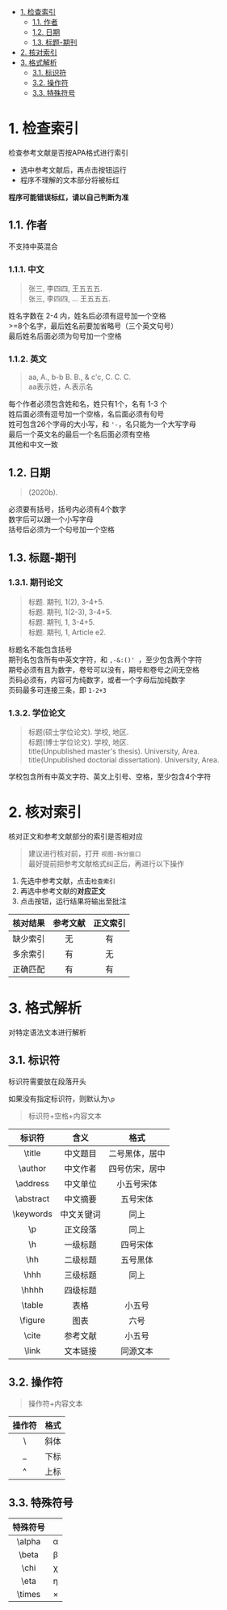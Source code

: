 - [1. 检查索引](#1-检查索引)
  - [1.1. 作者](#11-作者)
  - [1.2. 日期](#12-日期)
  - [1.3. 标题-期刊](#13-标题-期刊)
- [2. 核对索引](#2-核对索引)
- [3. 格式解析](#3-格式解析)
  - [3.1. 标识符](#31-标识符)
  - [3.2. 操作符](#32-操作符)
  - [3.3. 特殊符号](#33-特殊符号)

# 1. 检查索引
检查参考文献是否按APA格式进行索引

* 选中参考文献后，再点击按钮运行
* 程序不理解的文本部分将被标红

**程序可能错误标红，请以自己判断为准**

## 1.1. 作者
不支持中英混合
### 1.1.1. 中文
>张三, 李四四, 王五五五.   
>张三, 李四四, … 王五五五.  

姓名字数在 2-4 内，姓名后必须有逗号加一个空格  
\>=8个名字，最后姓名前要加省略号（三个英文句号）   
最后姓名后面必须为句号加一个空格
### 1.1.2. 英文
>aa, A., b-b B. B., & c'c, C. C. C.   
>aa表示姓，A.表示名

每个作者必须包含姓和名，姓只有1个，名有 1-3 个  
姓后面必须有逗号加一个空格，名后面必须有句号  
姓可包含26个字母的大小写，和 `'-`，名只能为一个大写字母  
最后一个英文名的最后一个名后面必须有空格  
其他和中文一致

## 1.2. 日期
>(2020b).   

必须要有括号，括号内必须有4个数字  
数字后可以跟一个小写字母  
括号后必须为一个句号加一个空格

## 1.3. 标题-期刊
### 1.3.1. 期刊论文
> 标题. 期刊, 1(2), 3-4+5.  
> 标题. 期刊, 1(2-3), 3-4+5.  
> 标题. 期刊, 1, 3-4+5.  
> 标题. 期刊, 1, Article e2. 

标题名不能包含括号  
期刊名包含所有中英文字符，和 `,-&:()' `，至少包含两个字符  
期号必须有且为数字，卷号可以没有，期号和卷号之间无空格  
页码必须有，内容可为纯数字，或者一个字母后加纯数字  
页码最多可连接三条，即 `1-2+3`
### 1.3.2. 学位论文
>标题(硕士学位论文). 学校, 地区.   
>标题(博士学位论文). 学校, 地区.   
>title(Unpublished master's thesis). University, Area.   
>title(Unpublished doctorial dissertation). University, Area.   

学校包含所有中英文字符、英文上引号、空格，至少包含4个字符


# 2. 核对索引
核对正文和参考文献部分的索引是否相对应 

> 建议进行核对前，打开 `视图-拆分窗口`  
> 最好提前把参考文献格式纠正后，再进行以下操作

1. 先选中参考文献，点击`检查索引`
2. 再选中参考文献的**对应正文**
3. 点击按钮，运行结果将输出至批注

| 核对结果 | 参考文献 | 正文索引 |
| :------: | :------: | :------: |
| 缺少索引 |    无    |    有    |
| 多余索引 |    有    |    无    |
| 正确匹配 |    有    |    有    |


# 3. 格式解析
对特定语法文本进行解析

## 3.1. 标识符
标识符需要放在段落开头

如果没有指定标识符，则默认为`\p`

> 标识符+空格+内容文本

|  标识符   |    含义    |      格式      |
| :-------: | :--------: | :------------: |
|  \title   |  中文题目  | 二号黑体，居中 |
|  \author  |  中文作者  | 四号仿宋，居中 |
| \address  |  中文单位  |   小五号宋体   |
| \abstract |  中文摘要  |    五号宋体    |
| \keywords | 中文关键词 |      同上      |
|    \p     |  正文段落  |      同上      |
|    \h     |  一级标题  |    四号宋体    |
|    \hh    |  二级标题  |    五号黑体    |
|   \hhh    |  三级标题  |      同上      |
|   \hhhh   |  四级标题  |                |
|  \table   |    表格    |     小五号     |
|  \figure  |    图表    |      六号      |
|   \cite   |  参考文献  |     小五号     |
|   \link   |  文本链接  |    同源文本    |

## 3.2. 操作符
> 操作符+内容文本

| 操作符 | 格式  |
| :----: | :---: |
|   \\   | 斜体  |
|   _    | 下标  |
|   ^    | 上标  |

## 3.3. 特殊符号

| 特殊符号 |       |
| :------: | :---: |
|  \alpha  |   α   |
|  \beta   |   β   |
|   \chi   |   χ   |
|   \eta   |   η   |
|  \times  |   ×   |
